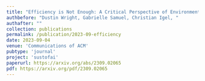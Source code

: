 ```yaml
---
title: "Efficiency is Not Enough: A Critical Perspective of Environmentally Sustainable AI"
authbefore: "Dustin Wright, Gabrielle Samuel, Christian Igel, " 
authafter: ""
collection: publications
permalink: /publication/2023-09-efficiency
date: 2023-09-04
venue: 'Communications of ACM'
pubtype: 'journal'
project: 'sustofai'
paperurl: https://arxiv.org/abs/2309.02065
pdf: https://arxiv.org/pdf/2309.02065
---
```

